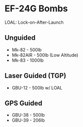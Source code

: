 # EF-24G Bombs

LOAL: Lock-on-After-Launch

## **Unguided**

- Mk-82 - 500lb
- Mk-82AIR - 500lb (Low Altitude)
- Mk-83 - 1000lb

## **Laser Guided (TGP)**

- GBU-12 - 500lb w/ LOAL

## **GPS Guided**

- GBU-38 - 500lb
- GBU-39 - 206lb
